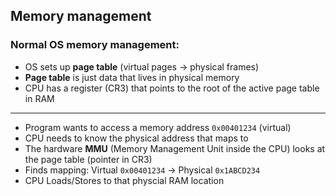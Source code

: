 ## Memory management

### Normal OS memory management:
 - OS sets up **page table** (virtual pages -> physical frames)
 - **Page table** is just data that lives in physical memory
 - CPU has a register (CR3) that points to the root of the active page table in RAM
---
 - Program wants to access a memory address `0x00401234` (virtual)
 - CPU needs to know the physical address that maps to
 - The hardware **MMU** (Memory Management Unit inside the CPU) looks at the page table (pointer in CR3)
 - Finds mapping: Virtual `0x00401234` → Physical `0x1ABCD234`
 - CPU Loads/Stores to that physcial RAM location

 